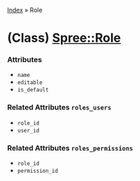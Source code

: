 [Index](../_index.md) » Role

# (Class) [Spree::Role](http://m.gymplayer.com/role.rb)

### Attributes
* `name`
* `editable`
* `is_default`

### Related Attributes `roles_users`
* `role_id`
* `user_id`

### Related Attributes `roles_permissions`
* `role_id`
* `permission_id`
